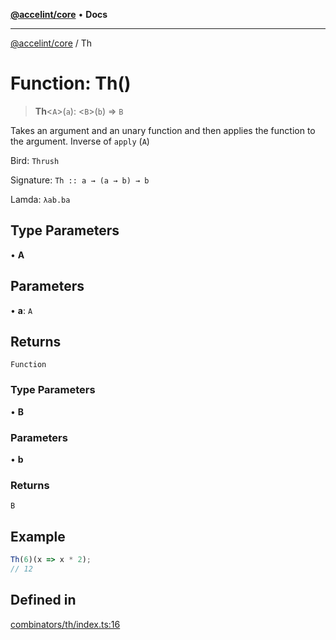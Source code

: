 [**@accelint/core**](../README.md) • **Docs**

***

[@accelint/core](../README.md) / Th

# Function: Th()

> **Th**\<`A`\>(`a`): \<`B`\>(`b`) => `B`

Takes an argument and an unary function and then applies the function to the argument.
Inverse of `apply` (`A`)

Bird: `Thrush`

Signature: `Th :: a → (a → b) → b`

Lamda: `λab.ba`

## Type Parameters

• **A**

## Parameters

• **a**: `A`

## Returns

`Function`

### Type Parameters

• **B**

### Parameters

• **b**

### Returns

`B`

## Example

```ts
Th(6)(x => x * 2);
// 12
```

## Defined in

[combinators/th/index.ts:16](https://github.com/gohypergiant/standard-toolkit/blob/424b88fd48a5bcc02ed99ee27fd64cd73349aa30/packages/core/src/combinators/th/index.ts#L16)
